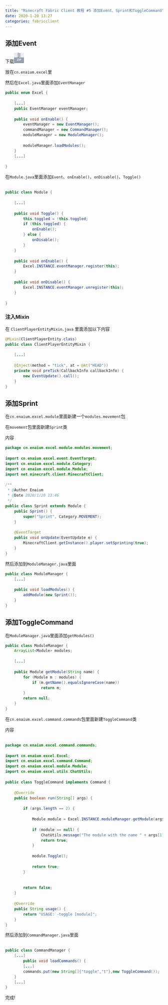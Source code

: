 ```yaml
---
title: "Minecraft Fabric Client 教程 #5 添加Event、Sprint和ToggleCommand"
date: 2020-1-20 13:27
categories: fabricclient
---
```


## 添加Event

下载[![event.zip](/assets/icon/zip.png)](/assets/fabricclient/event.zip)

放在`cn.enaium.excel`里

然后在`Excel.java`里面添加`EventManager`

```java
public enum Excel {
    
    [...]
    public EventManager eventManager;

    public void onEnable() {
        eventManager = new EventManager();
        commandManager = new CommandManager();
        moduleManager = new ModuleManager();

        moduleManager.loadModules();
    }
    [...]

}


```

在`Module.java`里面添加`Event`、`onEnable()`、`onDisable()`、`Toggle()`


```java

public class Module {
    
    [...]

    public void Toggle() {
        this.toggled = !this.toggled;
        if (this.toggled) {
            onEnable();
        } else {
            onDisable();
        }
    }

    public void onEnable() {
        Excel.INSTANCE.eventManager.register(this);
    }

    public void onDisable() {
        Excel.INSTANCE.eventManager.unregister(this);
    }

}


```



### 注入Mixin

在 `ClientPlayerEntityMixin.java` 里面添加以下内容

```java
@Mixin(ClientPlayerEntity.class)
public class ClientPlayerEntityMixin {

    [...]

    @Inject(method = "tick", at = @At("HEAD"))
    private void preTick(CallbackInfo callbackInfo) {
        new EventUpdate().call();
    }
}

```


## 添加Sprint

在`cn.enaium.excel.module`里面新建一个`modules.movement`包

在`movement`包里面新建`Sprint`类

内容

```java
package cn.enaium.excel.module.modules.movement;

import cn.enaium.excel.event.EventTarget;
import cn.enaium.excel.module.Category;
import cn.enaium.excel.module.Module;
import net.minecraft.client.MinecraftClient;

/**
 * @Author Enaium
 * @Date 2020/1/20 13:46
 */
public class Sprint extends Module {
    public Sprint() {
        super("Sprint", Category.MOVEMENT);
    }

    @EventTarget
    public void onUpdate(EventUpdate e) {
        MinecraftClient.getInstance().player.setSprinting(true);
    }
}

```


然后添加到`ModuleManager.java`里面

```java
public class ModuleManager {
    [...]

    public void loadModules() {
        addModule(new Sprint());
    }
}

```


## 添加ToggleCommand

在`ModuleManager.java`里面添加`getModules()`

```java
public class ModuleManager {
    ArrayList<Module> modules;

    [...]

    public Module getModule(String name) {
        for (Module m : modules) {
            if (m.getName().equalsIgnoreCase(name))
                return m;
        }
        return null;
    }
}


```


在`cn.enaium.excel.command.commands`包里面新建`ToggleCommand`类

内容


```java

package cn.enaium.excel.command.commands;

import cn.enaium.excel.Excel;
import cn.enaium.excel.command.Command;
import cn.enaium.excel.module.Module;
import cn.enaium.excel.utils.ChatUtils;

public class ToggleCommand implements Command {

    @Override
    public boolean run(String[] args) {

        if (args.length == 2) {

            Module module = Excel.INSTANCE.moduleManager.getModule(args[1]);

            if (module == null) {
                ChatUtils.message("The module with the name " + args[1] + " does not exist.");
                return true;
            }

            module.Toggle();

            return true;
        }


        return false;
    }

    @Override
    public String usage() {
        return "USAGE: -toggle [module]";
    }
}


```

然后添加到`CommandManager.java`里面

```java

public class CommandManager {
    [...]
        public void loadCommands() {
        [...]
        commands.put(new String[]{"toggle","t"},new ToggleCommand());
    }
    [...]
}

```

完成!
